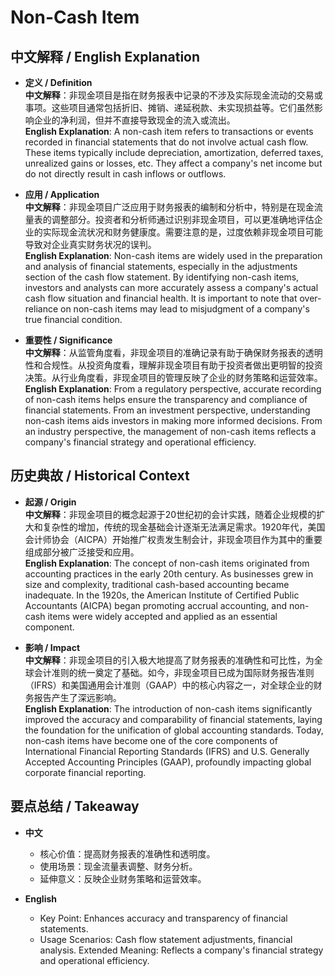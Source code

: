 # Non-Cash Item

## 中文解释 / English Explanation

* **定义 / Definition**  
  **中文解释**：非现金项目是指在财务报表中记录的不涉及实际现金流动的交易或事项。这些项目通常包括折旧、摊销、递延税款、未实现损益等。它们虽然影响企业的净利润，但并不直接导致现金的流入或流出。  
  **English Explanation**: A non-cash item refers to transactions or events recorded in financial statements that do not involve actual cash flow. These items typically include depreciation, amortization, deferred taxes, unrealized gains or losses, etc. They affect a company's net income but do not directly result in cash inflows or outflows.

* **应用 / Application**  
  **中文解释**：非现金项目广泛应用于财务报表的编制和分析中，特别是在现金流量表的调整部分。投资者和分析师通过识别非现金项目，可以更准确地评估企业的实际现金流状况和财务健康度。需要注意的是，过度依赖非现金项目可能导致对企业真实财务状况的误判。  
  **English Explanation**: Non-cash items are widely used in the preparation and analysis of financial statements, especially in the adjustments section of the cash flow statement. By identifying non-cash items, investors and analysts can more accurately assess a company's actual cash flow situation and financial health. It is important to note that over-reliance on non-cash items may lead to misjudgment of a company's true financial condition.

* **重要性 / Significance**  
  **中文解释**：从监管角度看，非现金项目的准确记录有助于确保财务报表的透明性和合规性。从投资角度看，理解非现金项目有助于投资者做出更明智的投资决策。从行业角度看，非现金项目的管理反映了企业的财务策略和运营效率。  
  **English Explanation**: From a regulatory perspective, accurate recording of non-cash items helps ensure the transparency and compliance of financial statements. From an investment perspective, understanding non-cash items aids investors in making more informed decisions. From an industry perspective, the management of non-cash items reflects a company's financial strategy and operational efficiency.

## 历史典故 / Historical Context

* **起源 / Origin**  
  **中文解释**：非现金项目的概念起源于20世纪初的会计实践，随着企业规模的扩大和复杂性的增加，传统的现金基础会计逐渐无法满足需求。1920年代，美国会计师协会（AICPA）开始推广权责发生制会计，非现金项目作为其中的重要组成部分被广泛接受和应用。  
  **English Explanation**: The concept of non-cash items originated from accounting practices in the early 20th century. As businesses grew in size and complexity, traditional cash-based accounting became inadequate. In the 1920s, the American Institute of Certified Public Accountants (AICPA) began promoting accrual accounting, and non-cash items were widely accepted and applied as an essential component.

* **影响 / Impact**  
  **中文解释**：非现金项目的引入极大地提高了财务报表的准确性和可比性，为全球会计准则的统一奠定了基础。如今，非现金项目已成为国际财务报告准则（IFRS）和美国通用会计准则（GAAP）中的核心内容之一，对全球企业的财务报告产生了深远影响。  
  **English Explanation**: The introduction of non-cash items significantly improved the accuracy and comparability of financial statements, laying the foundation for the unification of global accounting standards. Today, non-cash items have become one of the core components of International Financial Reporting Standards (IFRS) and U.S. Generally Accepted Accounting Principles (GAAP), profoundly impacting global corporate financial reporting.

## 要点总结 / Takeaway

* **中文**  
  - 核心价值：提高财务报表的准确性和透明度。
  - 使用场景：现金流量表调整、财务分析。
  - 延伸意义：反映企业财务策略和运营效率。

* **English**  
  - Key Point: Enhances accuracy and transparency of financial statements.
  - Usage Scenarios: Cash flow statement adjustments, financial analysis.
Extended Meaning: Reflects a company's financial strategy and operational efficiency.